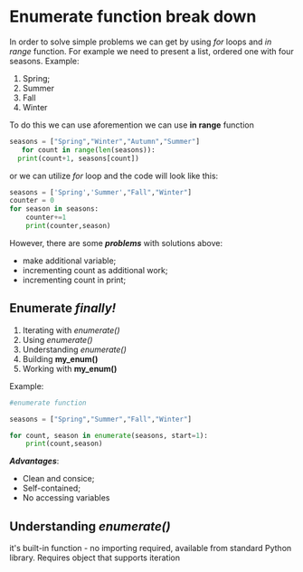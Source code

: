 # Enumerate function break down
In order to solve simple problems we can get by using _for_ loops and _in range_ function.
For example we need to present a list, ordered one with four seasons.
Example:  
1. Spring;
2. Summer
3. Fall
4. Winter

To do this we can use aforemention we can use **in range** function 
```py
seasons = ["Spring","Winter","Autumn","Summer"] 
   for count in range(len(seasons)):
  print(count+1, seasons[count])
```
or we can utilize _for_ loop and the code will look like this:
```py
seasons = ['Spring','Summer',"Fall","Winter"]
counter = 0
for season in seasons:
    counter+=1
    print(counter,season)
```
However, there are some ___problems___ with solutions above:
*  make additional variable;
*  incrementing count as additional work;
*  incrementing count in print;

## Enumerate _finally!_
1. Iterating with _enumerate()_
2. Using _enumerate()_
3. Understanding _enumerate()_
4. Building  **my_enum()**
5. Working with **my_enum()**

Example:
```py
#enumerate function

seasons = ["Spring","Summer","Fall","Winter"]

for count, season in enumerate(seasons, start=1):
    print(count,season)

```
***Advantages***:
*  Clean and consice;
*  Self-contained;
*  No accessing variables


## Understanding _enumerate()_
it's built-in function - no importing required, available from standard Python library. Requires object that supports iteration